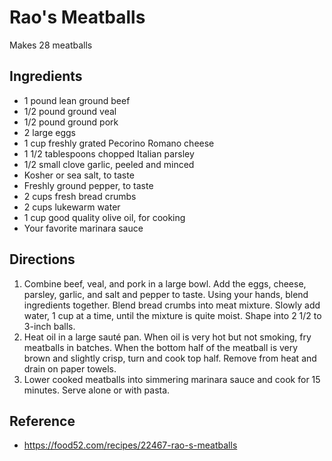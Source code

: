 # Rao's Meatballs

Makes 28 meatballs

## Ingredients

* 1 pound lean ground beef
* 1/2 pound ground veal
* 1/2 pound ground pork
* 2 large eggs
* 1 cup freshly grated Pecorino Romano cheese
* 1 1/2 tablespoons chopped Italian parsley
* 1/2 small clove garlic, peeled and minced
* Kosher or sea salt, to taste
* Freshly ground pepper, to taste
* 2 cups fresh bread crumbs
* 2 cups lukewarm water
* 1 cup good quality olive oil, for cooking
* Your favorite marinara sauce

## Directions

1. Combine beef, veal, and pork in a large bowl. Add the eggs, cheese, parsley, garlic, and salt and pepper to taste. Using your hands, blend ingredients together. Blend bread crumbs into meat mixture. Slowly add water, 1 cup at a time, until the mixture is quite moist. Shape into 2 1/2 to 3-inch balls.
2. Heat oil in a large sauté pan. When oil is very hot but not smoking, fry meatballs in batches. When the bottom half of the meatball is very brown and slightly crisp, turn and cook top half. Remove from heat and drain on paper towels.
3. Lower cooked meatballs into simmering marinara sauce and cook for 15 minutes. Serve alone or with pasta.

## Reference

* <https://food52.com/recipes/22467-rao-s-meatballs>
